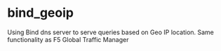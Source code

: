bind_geoip
==========

Using Bind dns server to serve queries based on Geo IP location. Same functionality as F5 Global Traffic Manager
